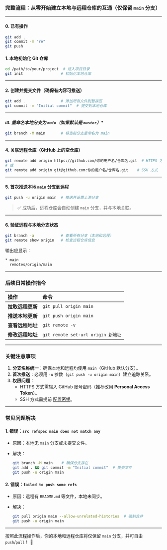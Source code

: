 ### **完整流程：从零开始建立本地与远程仓库的互通（仅保留 `main` 分支）**

------

#### 0. 已有操作

```bash
git add .
git commit -m "re"
git push
```



#### **1. 本地初始化 Git 仓库**

```bash
cd /path/to/your/project  # 进入项目目录
git init                 # 初始化本地仓库
```

------

#### **2. 创建并提交文件（确保有内容可推送）**

```bash
git add .                # 添加所有文件到暂存区
git commit -m "Initial commit"  # 提交到本地仓库
```

------

#### *i3. 重命名本地分支为 `main`（如果默认是 `master`）**

```bash
git branch -M main       # 将当前分支重命名为 main
```

------

#### **4. 关联远程仓库（GitHub 上的空仓库）**

```bash
git remote add origin https://github.com/你的用户名/仓库名.git  # HTTPS 方式
# 或
git remote add origin git@github.com:你的用户名/仓库名.git    # SSH 方式
```

------

#### **5. 首次推送本地 `main` 分支到远程**

```bash
git push -u origin main  # 推送并设置上游分支
```

> ✅ 成功后，远程仓库会自动创建 `main` 分支，并与本地关联。

------

#### **6. 验证远程与本地分支状态**

```bash
git branch -a            # 查看所有分支（本地和远程）
git remote show origin   # 检查远程仓库信息
```

输出应显示：

```bash
* main
  remotes/origin/main
```

------

### **后续日常操作指令**

| 操作             | 命令                               |
| :--------------- | :--------------------------------- |
| **拉取远程更新** | `git pull origin main`             |
| **推送本地更新** | `git push origin main`             |
| **查看远程地址** | `git remote -v`                    |
| **修改远程地址** | `git remote set-url origin 新地址` |

------

### **关键注意事项**

1. **分支名称统一**：确保本地和远程均使用 `main`（GitHub 默认分支）。
2. **首次推送**：必须用 `-u` 参数（`git push -u origin main`）建立追踪关系。
3. **权限问题**：
   - HTTPS 方式需输入 GitHub 账号密码（推荐改用 **Personal Access Token**）。
   - SSH 方式需提前 [配置密钥](https://docs.github.com/en/authentication/connecting-to-github-with-ssh)。

------

### **常见问题解决**

#### **1. 错误：`src refspec main does not match any`**

- 原因：本地无 `main` 分支或未提交文件。

- 解决：

  ```bash
  git branch -M main    # 确保分支存在
  git add . && git commit -m "Initial commit"  # 提交文件
  git push -u origin main
  ```

#### **2. 错误：`failed to push some refs`**

- 原因：远程有 `README.md` 等文件，本地未同步。

- 解决：

  ```bash
  git pull origin main --allow-unrelated-histories  # 强制合并
  git push -u origin main
  ```

------

按照此流程操作后，你的本地和远程仓库将仅保留 `main` 分支，并可自由 `push`/`pull`！ 🌟